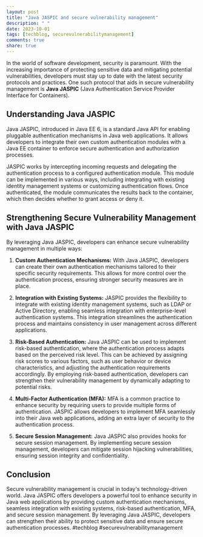 ```yaml
---
layout: post
title: "Java JASPIC and secure vulnerability management"
description: " "
date: 2023-10-01
tags: [techblog, securevulnerabilitymanagement]
comments: true
share: true
---
```


In the world of software development, security is paramount. With the increasing importance of protecting sensitive data and mitigating potential vulnerabilities, developers must stay up to date with the latest security protocols and practices. One such protocol that aids in secure vulnerability management is **Java JASPIC** (Java Authentication Service Provider Interface for Containers).

## Understanding Java JASPIC

Java JASPIC, introduced in Java EE 6, is a standard Java API for enabling pluggable authentication mechanisms in Java web applications. It allows developers to integrate their own custom authentication modules with a Java EE container to enforce secure authentication and authorization processes.

JASPIC works by intercepting incoming requests and delegating the authentication process to a configured authentication module. This module can be implemented in various ways, including integrating with existing identity management systems or customizing authentication flows. Once authenticated, the module communicates the results back to the container, which then decides whether to grant access or deny it.

## Strengthening Secure Vulnerability Management with Java JASPIC

By leveraging Java JASPIC, developers can enhance secure vulnerability management in multiple ways:

1. **Custom Authentication Mechanisms:** With Java JASPIC, developers can create their own authentication mechanisms tailored to their specific security requirements. This allows for more control over the authentication process, ensuring stronger security measures are in place.

2. **Integration with Existing Systems:** JASPIC provides the flexibility to integrate with existing identity management systems, such as LDAP or Active Directory, enabling seamless integration with enterprise-level authentication systems. This integration streamlines the authentication process and maintains consistency in user management across different applications.

3. **Risk-Based Authentication:** Java JASPIC can be used to implement risk-based authentication, where the authentication process adapts based on the perceived risk level. This can be achieved by assigning risk scores to various factors, such as user behavior or device characteristics, and adjusting the authentication requirements accordingly. By employing risk-based authentication, developers can strengthen their vulnerability management by dynamically adapting to potential risks.

4. **Multi-Factor Authentication (MFA):** MFA is a common practice to enhance security by requiring users to provide multiple forms of authentication. JASPIC allows developers to implement MFA seamlessly into their Java web applications, adding an extra layer of security to the authentication process.

5. **Secure Session Management:** Java JASPIC also provides hooks for secure session management. By implementing secure session management, developers can mitigate session hijacking vulnerabilities, ensuring session integrity and confidentiality.

## Conclusion

Secure vulnerability management is crucial in today's technology-driven world. Java JASPIC offers developers a powerful tool to enhance security in Java web applications by providing custom authentication mechanisms, seamless integration with existing systems, risk-based authentication, MFA, and secure session management. By leveraging Java JASPIC, developers can strengthen their ability to protect sensitive data and ensure secure authentication processes. #techblog #securevulnerabilitymanagement
